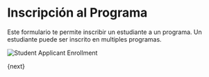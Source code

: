 <!-- add-breadcrumbs -->
# Inscripción al Programa

Este formulario te permite inscribir un estudiante a un programa. Un estudiante puede ser inscrito en multiples programas.

<img class="screenshot" alt="Student Applicant Enrollment" src="{{docs_base_url}}/v13/assets/img/education/admission/program-enrollment.png">

{next}
